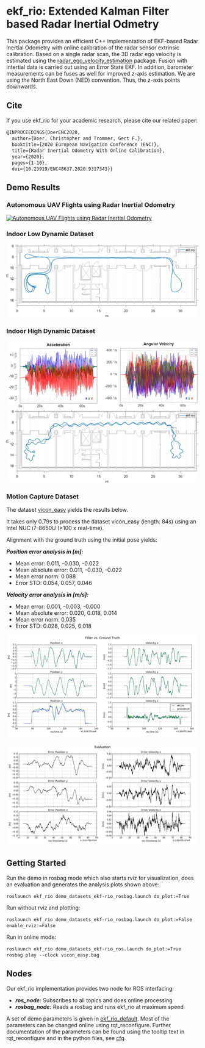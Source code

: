 # ekf_rio: Extended Kalman Filter based Radar Inertial Odmetry

This package provides an efficient C++ implementation of EKF-based Radar Inertial Odometry with online calibration of
 the radar sensor extrinsic calibration.
Based on a single radar scan, the 3D radar ego velocity is estimated using the [radar_ego_velocity_estimation](../radar_ego_velocity_estimation) package.
Fusion with intertial data is carried out using an Error State EKF.
In addition, barometer measurements can be fuses as well for improved z-axis estimation.
We are using the North East Down (NED) convention.
Thus, the z-axis points downwards.

## Cite
If you use ekf_rio for your academic research, please cite our related paper:

~~~[bibtex]
@INPROCEEDINGS{DoerENC2020,
  author={Doer, Christopher and Trommer, Gert F.},
  booktitle={2020 European Navigation Conference (ENC)}, 
  title={Radar Inertial Odometry With Online Calibration}, 
  year={2020},
  pages={1-10},
  doi={10.23919/ENC48637.2020.9317343}}
~~~

## Demo Results
### Autonomous UAV Flights using Radar Inertial Odometry
[![Autonomous UAV Flights using Radar Inertial Odometry](http://img.youtube.com/vi/8DofG1iXHAE/0.jpg)](http://www.youtube.com/watch?v=8DofG1iXHAE "Autonomous UAV Flights using Radar Inertial Odometry")

### Indoor Low Dynamic Dataset
![image](res/indoor.jpg)

### Indoor High Dynamic Dataset
![image](res/indoor_dynamic_acc_omega.jpg)
![image](res/indoor_dynamic.jpg)

### Motion Capture Dataset
The dataset [vicon_easy](../demo_datasets/vicon_easy.bag) yields the results below.

It takes only 0.79s to process the dataset vicon_easy (length: 84s) using an Intel NUC i7-8650U (>100 x real-time).

Alignment with the ground truth using the initial pose yields:

***Position error analysis in [m]:***

- Mean error: 0.011, -0.030, -0.022
- Mean absolute error: 0.011, -0.030, -0.022
- Mean error norm: 0.088
- Error STD: 0.054, 0.057, 0.046

***Velocity error analysis in [m/s]:***

- Mean error: 0.001, -0.003, -0.000
- Mean absolute error: 0.020, 0.018, 0.014
- Mean error norm: 0.035
- Error STD: 0.028, 0.025, 0.018

![image](./res/vicon_easy_filter_vs_ground_truth.png)

![image](./res/vicon_easy_evaluation.png)

## Getting Started

Run the demo in rosbag mode which also starts rviz for visualization, does an evaluation and generates the analysis
 plots shown above:

~~~[shell]
roslaunch ekf_rio demo_datasets_ekf-rio_rosbag.launch do_plot:=True 
~~~

Run without rviz and plotting:

~~~[shell]
roslaunch ekf_rio demo_datasets_ekf-rio_rosbag.launch do_plot:=False enable_rviz:=False
~~~

Run in online mode:

~~~[shell]
roslaunch ekf_rio demo_datasets_ekf-rio_ros.launch do_plot:=True 
rosbag play --clock vicon_easy.bag
~~~

## Nodes

Our ekf_rio implementation provides two node for ROS interfacing:
- ***ros_node:*** Subscribes to all topics and does online processing
- ***rosbag_node:*** Reads a rosbag and runs ekf_rio at maximum speed

A set of demo parameters is given in [ekf_rio_default](./config/ekf_rio_default.yaml).
Most of the parameters can be changed online using rqt_reconfigure. Further documentation of the parameters can be
 found using the tooltip text in rqt_reconfigure and in the python files, see [cfg](./cfg).